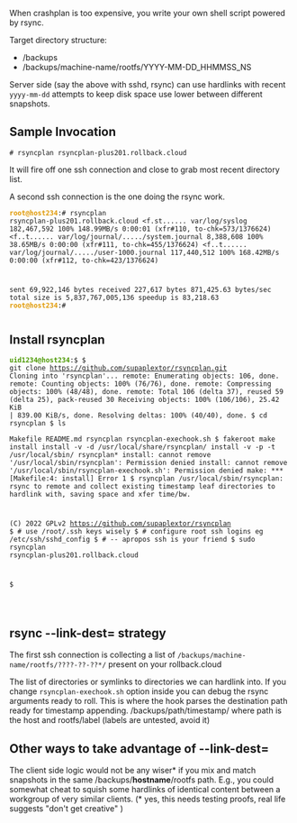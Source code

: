 When crashplan is too expensive, you write your own shell script powered by rsync.

Target directory structure:
* /backups
* /backups/machine-name/rootfs/YYYY-MM-DD_HHMMSS_NS

Server side (say the above with sshd, rsync) can use 
hardlinks with recent <code>yyyy-mm-dd</code> attempts 
to keep disk space use lower between different snapshots.

## Sample Invocation
<code># rsyncplan rsyncplan-plus201.rollback.cloud</code>

It will fire off one ssh connection and close to grab most recent
directory list. 

A second ssh connection is the one doing the rsync work.
<code><pre><font color="#E09A06"><b>root@host234</b></font>:# rsyncplan rsyncplan-plus201.rollback.cloud
&lt;f.st...... var/log/syslog
    182,467,592 100%  148.99MB/s    0:00:01 (xfr#110, to-chk=573/1376624)
&lt;f..t...... var/log/journal/...../system.journal
      8,388,608 100%   38.65MB/s    0:00:00 (xfr#111, to-chk=455/1376624)
&lt;f..t...... var/log/journal/...../user-1000.journal
    117,440,512 100%  168.42MB/s    0:00:00 (xfr#112, to-chk=423/1376624)

sent 69,922,146 bytes  received 227,617 bytes  871,425.63 bytes/sec
total size is 5,837,767,005,136  speedup is 83,218.63
<font color="#E09A06"><b>root@host234</b></font>:# 
</pre></code>

## Install rsyncplan
<code><pre><font color="#4E9A06"><b>uid1234@host234</b></font>:$ 
$ git clone https://github.com/supaplextor/rsyncplan.git
Cloning into 'rsyncplan'...
remote: Enumerating objects: 106, done.
remote: Counting objects: 100% (76/76), done.
remote: Compressing objects: 100% (48/48), done.
remote: Total 106 (delta 37), reused 59 (delta 25), pack-reused 30
Receiving objects: 100% (106/106), 25.42 KiB | 839.00 KiB/s, done.
Resolving deltas: 100% (40/40), done.
$ cd rsyncplan
$ ls      
Makefile  README.md  rsyncplan  rsyncplan-exechook.sh
$ fakeroot make install
install -v -d /usr/local/share/rsyncplan/
install -v -p -t /usr/local/sbin/ rsyncplan*
install: cannot remove '/usr/local/sbin/rsyncplan': Permission denied
install: cannot remove '/usr/local/sbin/rsyncplan-exechook.sh': Permission denied
make: *** [Makefile:4: install] Error 1
$ rsyncplan
/usr/local/sbin/rsyncplan: rsync to remote and collect existing timestamp leaf
  directories to hardlink with, saving space and xfer time/bw.

(C) 2022 GPLv2 https://github.com/supaplextor/rsyncplan
$ # use /root/.ssh keys wisely
$ # configure root ssh logins eg /etc/ssh/sshd_config
$ # -- apropos ssh is your friend
$ sudo rsyncplan rsyncplan-plus201.rollback.cloud

$ 

</pre></code>

## rsync --link-dest= strategy

The first ssh connection is collecting a list
of <code>/backups/machine-name/rootfs/????-??-??*/</code> present on
your rollback.cloud

The list of directories or symlinks to directories we can hardlink into.
If you change <code>rsyncplan-exechook.sh</code> option inside you can debug
the rsync arguments ready to roll. This is where the hook parses the
destination path ready for timestamp appending. /backups/path/timestamp/
where path is the host and rootfs/label (labels are untested, avoid it)

## Other ways to take advantage of --link-dest=

The client side logic would not be any wiser* if you mix and
match snapshots in the same /backups/<b>hostname</b>/rootfs
path. E.g., you could somewhat cheat to squish some hardlinks
of identical content between a workgroup of very similar
clients. (* yes, this needs testing proofs, real life suggests
"don't get creative" )
